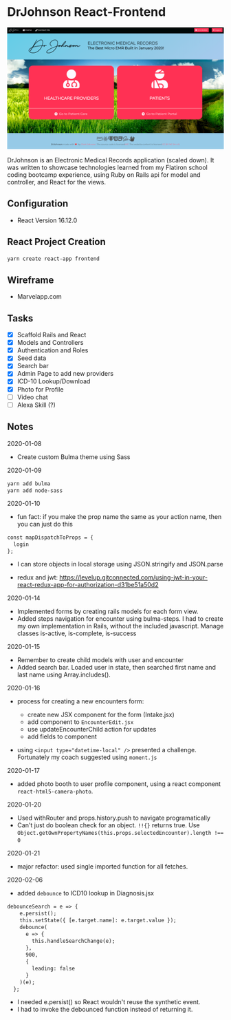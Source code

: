 # DrJohnson React-Frontend

![DrJohnson Micro EMR by Clark Johnson  ](./src/images/DrJohnson-screenshot.png?raw=true "DrJohnson")

DrJohnson is an Electronic Medical Records application (scaled down). It was written to showcase technologies learned from my Flatiron school coding bootcamp experience, using Ruby on Rails api for model and controller, and React for the views.

## Configuration

- React Version 16.12.0

## React Project Creation

```bash
yarn create react-app frontend
```

## Wireframe

- Marvelapp.com

## Tasks

- [x] Scaffold Rails and React
- [x] Models and Controllers
- [x] Authentication and Roles
- [x] Seed data
- [x] Search bar
- [x] Admin Page to add new providers
- [x] ICD-10 Lookup/Download
- [x] Photo for Profile
- [ ] Video chat
- [ ] Alexa Skill (?)

## Notes

2020-01-08

- Create custom Bulma theme using Sass

2020-01-09

```
yarn add bulma
yarn add node-sass
```

2020-01-10

- fun fact: if you make the prop name the same as your action name, then you can just do this

```
const mapDispatchToProps = {
  login
};
```

- I can store objects in local storage using JSON.stringify and JSON.parse

- redux and jwt: https://levelup.gitconnected.com/using-jwt-in-your-react-redux-app-for-authorization-d31be51a50d2

2020-01-14

- Implemented forms by creating rails models for each form view.
- Added steps navigation for encounter using bulma-steps. I had to create my own implementation in Rails, without the included javascript. Manage classes is-active, is-complete, is-success

2020-01-15

- Remember to create child models with user and encounter
- Added search bar. Loaded user in state, then searched first name and last name using Array.includes().

2020-01-16

- process for creating a new encounters form:

  - create new JSX component for the form (Intake.jsx)
  - add component to `EncounterEdit.jsx`
  - use updateEncounterChild action for updates
  - add fields to component

- using `<input type="datetime-local" />` presented a challenge. Fortunately my coach suggested using `moment.js`

2020-01-17

- added photo booth to user profile component, using a react component `react-html5-camera-photo`.

2020-01-20

- Used withRouter and props.history.push to navigate programatically
- Can't just do boolean check for an object. `!!{}` returns true. Use `Object.getOwnPropertyNames(this.props.selectedEncounter).length !== 0`

2020-01-21

- major refactor: used single imported function for all fetches.

2020-02-06

- added `debounce` to ICD10 lookup in Diagnosis.jsx

```
debounceSearch = e => {
    e.persist();
    this.setState({ [e.target.name]: e.target.value });
    debounce(
      e => {
        this.handleSearchChange(e);
      },
      900,
      {
        leading: false
      }
    )(e);
  };
```

- I needed e.persist() so React wouldn't reuse the synthetic event.
- I had to invoke the debounced function instead of returning it.
